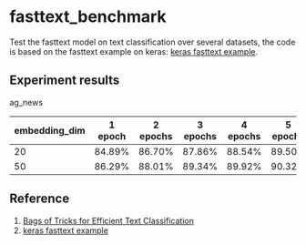 # fasttext_benchmark

Test the fasttext model on text classification over several datasets, the code is based on the fasttext example on keras: [keras fasttext example](https://github.com/fchollet/keras/blob/master/examples/imdb_fasttext.py).

## Experiment results

ag_news

| embedding_dim | 1 epoch | 2 epochs | 3 epochs | 4 epochs | 5 epochs |
| --- | --- | --- | --- | --- | --- |
| 20 | 84.89% | 86.70% | 87.86% | 88.54% | 89.50% |
| 50 | 86.29% | 88.01% | 89.34% | 89.92% | 90.32% |


## Reference

 1. [Bags of Tricks for Efficient Text Classification](https://arxiv.org/abs/1607.01759)
 2. [keras fasttext example](https://github.com/fchollet/keras/blob/master/examples/imdb_fasttext.py)
